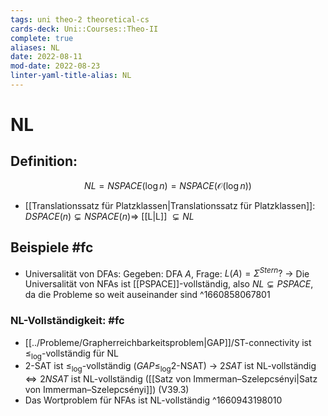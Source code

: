 ```yaml
---
tags: uni theo-2 theoretical-cs
cards-deck: Uni::Courses::Theo-II
complete: true
aliases: NL
date: 2022-08-11
mod-date: 2022-08-23
linter-yaml-title-alias: NL
---
```


# NL

## Definition:
$$NL = NSPACE(\log n)=NSPACE(\mathcal{O}(\log n))$$
- [[Translationssatz für Platzklassen|Translationssatz für Platzklassen]]: $DSPACE(n)\subsetneq NSPACE(n)\Rightarrow$ [[L|L]] $\subsetneq NL$

## Beispiele #fc
- Universalität von DFAs: Gegeben: DFA $A$, Frage: $L(A)=\Sigma^{Stern}?$
	-> Die Universalität von NFAs ist [[PSPACE]]-vollständig, also $NL\subsetneq PSPACE,$ da die Probleme so weit auseinander sind
^1660858067801

### NL-Vollständigkeit: #fc
- [[../Probleme/Grapherreichbarkeitsproblem|GAP]]/ST-connectivity ist $\leq_{\log}$-vollständig für NL
- $\text{2-SAT}$ ist $\leq_{\log}$-vollständig ($GAP \leq_{\log}\text{2-NSAT}$)
	-> $2SAT$ ist NL-vollständig $\Leftrightarrow 2NSAT$ ist NL-vollständig ([[Satz von Immerman–Szelepcsényi|Satz von Immerman–Szelepcsényi]]) (V39.3)
- Das Wortproblem für NFAs ist NL-vollständig
^1660943198010
